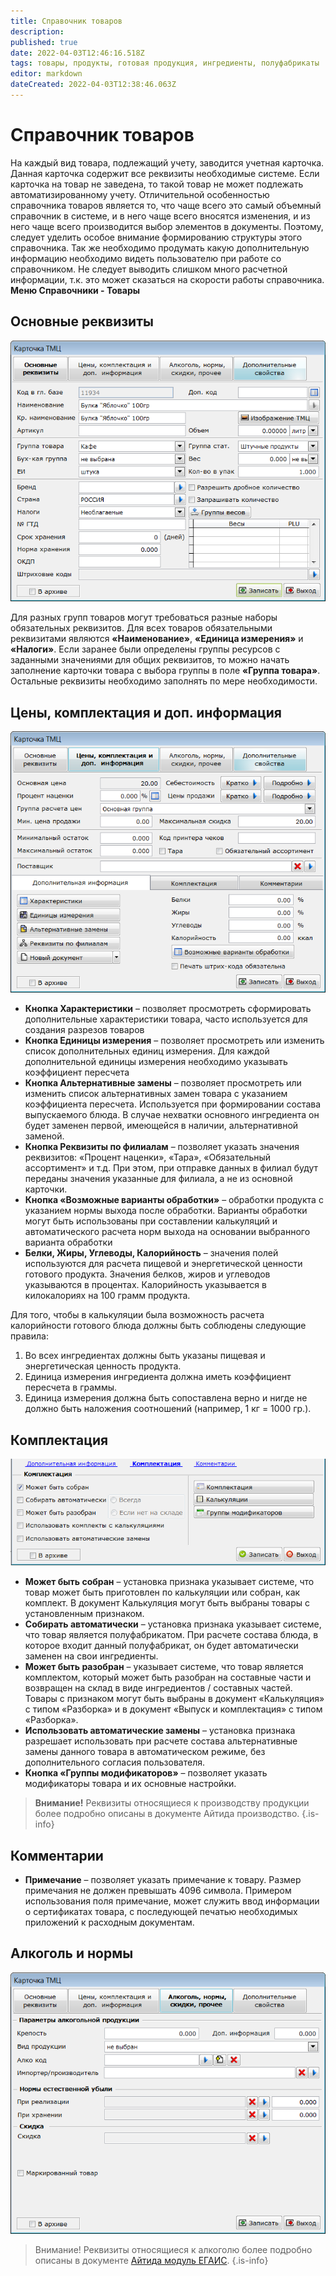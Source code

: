 ```yaml
---
title: Справочник товаров
description: 
published: true
date: 2022-04-03T12:46:16.518Z
tags: товары, продукты, готовая продукция, ингредиенты, полуфабрикаты
editor: markdown
dateCreated: 2022-04-03T12:38:46.063Z
---
```


# Справочник товаров
На каждый вид товара, подлежащий учету, заводится учетная карточка. Данная карточка содержит все реквизиты необходимые системе. Если карточка на товар не заведена, то такой товар не может подлежать автоматизированному учету.
Отличительной особенностью справочника товаров является то, что чаще всего это самый объемный справочник в системе, и в него чаще всего вносятся изменения, и из него чаще всего производится выбор элементов в документы. Поэтому, следует уделить особое внимание формированию структуры этого справочника.
Так же необходимо продумать какую дополнительную информацию необходимо видеть пользователю при работе со справочником. Не следует выводить слишком много расчетной информации, т.к. это может сказаться на скорости работы справочника.
**Меню Справочники - Товары**

## Основные реквизиты

![goods1.png](/images/quick-start/goods1.png)

Для разных групп товаров могут требоваться разные наборы обязательных реквизитов. Для всех товаров обязательными реквизитами являются **«Наименование»**, **«Единица измерения»** и **«Налоги»**.
Если заранее были определены группы ресурсов с заданными значениями для общих реквизитов, то можно начать заполнение карточки товара с выбора группы в поле **«Группа товара»**. Остальные реквизиты необходимо заполнять по мере необходимости.

## Цены, комплектация и доп. информация

![goods2.png](/images/quick-start/goods2.png)

- **Кнопка Характеристики** – позволяет просмотреть сформировать дополнительные характеристики товара, часто используется для создания разрезов товаров
- **Кнопка Единицы измерения** – позволяет просмотреть или изменить список дополнительных единиц измерения. Для каждой дополнительной единицы измерения необходимо указывать коэффициент пересчета
- **Кнопка Альтернативные замены** – позволяет просмотреть или изменить список альтернативных замен товара с указанием коэффициента пересчета. Используется при формировании состава выпускаемого блюда. В случае нехватки основного ингредиента он будет заменен первой, имеющейся в наличии, альтернативной заменой.
- **Кнопка Реквизиты по филиалам** – позволяет указать значения реквизитов: «Процент наценки», «Тара», «Обязательный ассортимент» и т.д. При этом, при отправке данных в филиал будут переданы значения указанные для филиала, а не из основной карточки.
- **Кнопка «Возможные варианты обработки»** – обработки продукта с указанием нормы выхода после обработки. Варианты обработки могут быть использованы при составлении калькуляций и автоматического расчета норм выхода на основании выбранного варианта обработки
- **Белки, Жиры, Углеводы, Калорийность** – значения полей используются для расчета пищевой и энергетической ценности готового продукта. Значения белков, жиров и углеводов указываются в процентах. Калорийность указывается в килокалориях на 100 грамм продукта.

Для того, чтобы в калькуляции была возможность расчета калорийности готового блюда должны быть соблюдены следующие правила:
1. Во всех ингредиентах должны быть указаны пищевая и энергетическая ценность продукта.
2. Единица измерения ингредиента должна иметь коэффициент пересчета в граммы.
3. Единица измерения должна быть сопоставлена верно и нигде не должно быть наложения соотношений (например, 1 кг = 1000 гр.).

## Комплектация

![goods-production.png](/images/quick-start/goods-production.png)

- **Может быть собран** – установка признака указывает системе, что товар может быть приготовлен по калькуляции или собран, как комплект. В документ Калькуляция могут быть выбраны товары с установленным признаком.
- **Собирать автоматически** – установка признака указывает системе, что товар является полуфабрикатом. При расчете состава блюда, в которое входит данный полуфабрикат, он будет автоматически заменен на свои ингредиенты.
- **Может быть разобран** – указывает системе, что товар является комплектом, который может быть разобран на составные части и возвращен на склад в виде ингредиентов / составных частей. Товары с признаком могут быть выбраны в документ «Калькуляция» с типом «Разборка» и в документ «Выпуск и комплектация» с типом «Разборка».
- **Использовать автоматические замены** – установка признака разрешает использовать при расчете состава альтернативные замены данного товара в автоматическом режиме, без дополнительного согласия пользователя.
- **Кнопка «Группы модификаторов»** – позволяет указать модификаторы товара и их основные настройки.

> **Внимание!** Реквизиты относящиеся к производству продукции более подробно описаны в документе Айтида производство.
{.is-info}

## Комментарии

- **Примечание** – позволяет указать примечание к товару. Размер примечания не должен превышать 4096 символа. Примером использования поля примечание, может служить ввод информации о сертификатах товара, с последующей печатью необходимых приложений к расходным документам.

## Алкоголь и нормы

![goods-alco.png](/images/quick-start/goods-alco.png)

> Внимание! Реквизиты относящиеся к алкоголю более подробно описаны в документе [Айтида модуль ЕГАИС](/egais).
{.is-info}

